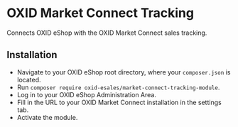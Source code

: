 # OXID Market Connect Tracking
Connects OXID eShop with the OXID Market Connect sales tracking.

## Installation
- Navigate to your OXID eShop root directory, where your `composer.json` is located.
- Run `composer require oxid-esales/market-connect-tracking-module`.
- Log in to your OXID eShop Administration Area.
- Fill in the URL to your OXID Market Connect installation in the settings tab.
- Activate the module.
